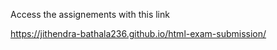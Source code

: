 Access the assignements with this link

https://jithendra-bathala236.github.io/html-exam-submission/
